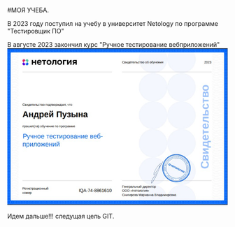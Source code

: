 #МОЯ УЧЕБА.

В 2023 году поступил на учебу в университет Netology по программе "Тестировщик ПО"

В августе 2023 закончил курс "Ручное тестирование вебприложений" 
![Свидетельство](<Скриншот 06-10-2023 220400.jpg>)

Идем дальше!!! следущая цель GIT.
